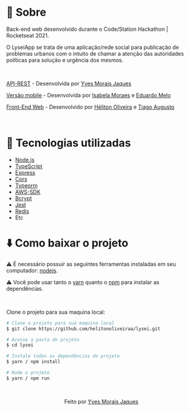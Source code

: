 # :memo: Sobre

Back-end web desenvolvido durante o Code/Station Hackathon | Rocketseat 2021.

O LyseiApp se trata de uma aplicação/rede social para publicação de problemas urbanos com o intuito de chamar a atenção das autoridades políticas para solução e urgência dos mesmos.

<br />

[API-REST](https://github.com/YvesJaques/LyseiApi) - Desenvolvida por [Yves Morais Jaques](https://github.com/YvesJaques)

[Versão mobile](https://github.com/eduardor2m/lysei-app) - Desenvolvida por [Isabela Moraes](https://github.com/isabelamoraes) e [Eduardo Melo](https://github.com/eduardor2m)

[Front-End Web](https://github.com/helitonoliveiraa/lysei) - Desenvolvido por [Héliton Oliveira](https://www.linkedin.com/in/helitonoliveira/) e [Tiago Augusto](https://github.com/tiagoasrodrigues)

<br />

# :wrench: Tecnologias utilizadas

- [Node.js](https://nodejs.org/en/)
- [TypeScript](https://www.typescriptlang.org/)
- [Express](https://expressjs.com/)
- [Cors](https://developer.mozilla.org/en-US/docs/Web/HTTP/CORS)
- [Typeorm](https://typeorm.io)
- [AWS-SDK](https://docs.aws.amazon.com/sdk-for-javascript/index.html)
- [Bcrypt](https://www.npmjs.com/package/bcrypt)
- [Jest](https://jestjs.io)
- [Redis](https://redis.io)
- Etc


# :arrow_down: Como baixar o projeto

⚠ É necessário possuir as seguintes ferramentas instaladas em seu computador: [nodejs](https://nodejs.org/en/).

⚠ Você pode usar tanto o [yarn](https://yarnpkg.com/) quanto o [npm]() para instalar as dependências.


<br />

Clone o projeto para sua maquina local:
```bash
# Clone o projeto para sua maquina local
$ git clone https://github.com/helitonoliveiraa/lysei.git

# Acesse a pasta do projeto
$ cd lysei

# Instale todas as dependências do projeto
$ yarn / npm install

# Rode o projeto
$ yarn / npm run
```

<br />

<p align="center">Feito por <a href="https://www.linkedin.com/in/yves-morais-jaques/" target="_blank">Yves Morais Jaques</a></p>
